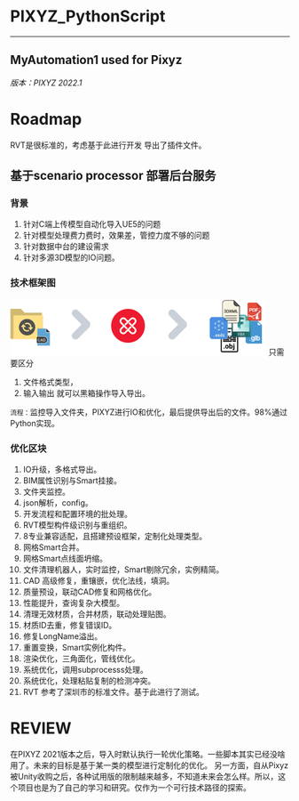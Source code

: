 # PIXYZ_PythonScript
  
---
 MyAutomation1 used for Pixyz
---
*版本：PIXYZ 2022.1*

# Roadmap
RVT是很标准的，考虑基于此进行开发
导出了插件文件。

## 基于scenario processor 部署后台服务
### 背景

1. 针对C端上传模型自动化导入UE5的问题
2. 针对模型处理费力费时，效果差，管控力度不够的问题
3. 针对数据中台的建设需求
4. 针对多源3D模型的IO问题。

### 技术框架图
![folder-watcher.png](scenario-processor-sample-main%2Fdocumentation%2Ffolder-watcher.png)
只需要区分
1. 文件格式类型，
2. 输入输出
就可以黑箱操作导入导出。

`流程：`监控导入文件夹，PIXYZ进行IO和优化，最后提供导出后的文件。98%通过Python实现。

### 优化区块

1. IO升级，多格式导出。
2. BIM属性识别与Smart挂接。
3. 文件夹监控。
4. json解析，config。
5. 开发流程和配置环境的批处理。
6. RVT模型构件级识别与重组织。
7. 8专业兼容适配，且搭建预设框架，定制化处理类型。
8. 网格Smart合并。
9. 网格Smart点线面坍缩。
10. 文件清理机器人，实时监控，Smart剔除冗余，实例精简。
11. CAD 高级修复，重镶嵌，优化法线，填洞。
12. 质量预设，联动CAD修复和网格优化。
13. 性能提升，查询复杂大模型。
14. 清理无效材质，合并材质，联动处理贴图。
15. 材质ID去重，修复错误ID。
16. 修复LongName溢出。
17. 重置变换，Smart实例化构件。
18. 渲染优化，三角面化，管线优化。
19. 系统优化，调用subprocesss处理。
20. 系统优化，处理粘贴复制的检测冲突。
21. RVT 参考了深圳市的标准文件。基于此进行了测试。

# REVIEW
在PIXYZ 2021版本之后，导入时默认执行一轮优化策略。一些脚本其实已经没啥用了。未来的目标是基于某一类的模型进行定制化的优化。
另一方面，自从Pixyz被Unity收购之后，各种试用版的限制越来越多，不知道未来会怎么样。所以，这个项目也是为了自己的学习和研究。仅作为一个可行技术路径的探索。
